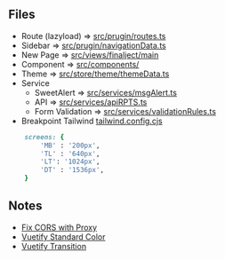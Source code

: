 ## Files
- Route (lazyload) => [src/prugin/routes.ts](https://github.com/parnuphun/ResearchProgressTrackingSystem/blob/master/src/plugin/routes.ts)
- Sidebar => [src/prugin/navigationData.ts](https://github.com/parnuphun/ResearchProgressTrackingSystem/blob/master/src/plugin/navigationData.ts)
- New Page => [src/views/finalject/main](https://github.com/parnuphun/ResearchProgressTrackingSystem/tree/master/src/views)
- Component => [src/components/](https://github.com/parnuphun/ResearchProgressTrackingSystem/tree/master/src/components)
- Theme => [src/store/theme/themeData.ts](https://github.com/parnuphun/ResearchProgressTrackingSystem/blob/master/src/store/theme/themeData.ts)
- Service
    - SweetAlert => [src/services/msgAlert.ts](https://github.com/parnuphun/ResearchProgressTrackingSystem/blob/master/src/services/msgAlert.ts)
    - API => [src/services/apiRPTS.ts](https://github.com/parnuphun/ResearchProgressTrackingSystem/blob/master/src/services/apiRPTS.ts)
    - Form Validation => [src/services/validationRules.ts](https://github.com/parnuphun/ReseachProgressTrackingSystem/blob/master/src/services/validationRules.ts)
- Breakpoint Tailwind [tailwind.config.cjs](https://github.com/parnuphun/ResearchProgressTrackingSystem/blob/master/tailwind.config.cjs)
```ruby
    screens: {
        'MB' : '200px',
        'TL' : '640px',
        'LT': '1024px',
        'DT' : '1536px',
    }
```

## Notes
- [Fix CORS with Proxy](https://vitejs.dev/config/server-options.html#server-proxy)
- [Vuetify Standard Color](https://stackoverflow.com/questions/52258669/how-to-change-the-text-color-of-a-vuetify-button)
- [Vuetify Transition](https://www.youtube.com/watch?v=z9DxKjnpjnI)
